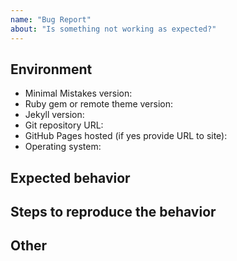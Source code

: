 ```yaml
---
name: "Bug Report"
about: "Is something not working as expected?"
---
```


<!--
  Before opening a new issue please:

  - Verify you have the latest versions of Jekyll and Minimal Mistakes
    installed by running `bundle update`.
  - Thoroughly read the theme's documentation at
    https://mmistakes.github.io/minimal-mistakes/docs/quick-start-guide/
  - Search all issues at https://github.com/mmistakes/minimal-mistakes/issues
    for solutions and to avoid duplication.
  - Ask for help at http://talk.jekyllrb.com/

  After exhausting these suggestions use the format below.
-->

## Environment

<!--
  Please include theme version, Jekyll version, public git repository, whether
  you are hosting with GitHub Pages, and the operating system you tested with.

  Issues without a link to a public repository or ZIP file will likely go ignored.
  Being able to see your actual files is necessary to troubleshoot, as most
  issues stem from invalid/missing YAML Front Matter, a mis-configured _config.sys
  file, or problematic site content.
-->

- Minimal Mistakes version:
- Ruby gem or remote theme version:
- Jekyll version:
- Git repository URL:
- GitHub Pages hosted (if yes provide URL to site):
- Operating system:

## Expected behavior

<!--
  What is it you expected to happen? This should be a description of how the
  functionality you tried to use is supposed to work.
-->

## Steps to reproduce the behavior

<!--
  Describe the steps you took for this problem to exist. Such as: you installed
  the theme, customized _config.yml, added your own posts, and started up a
  Jekyll server locally.

  If an error occurred on GitHub Pages when pushing, please test a local version
  following these setup instructions:
  https://help.github.com/articles/setting-up-your-github-pages-site-locally-with-jekyll/

  Then provide a complete log by running `bundle exec jekyll build --trace --verbose`
  and include this output in the filed issue.

  Screenshots can also be included if they help illustrate a behavior.
-->

## Other

<!--
  NOTE: Please provide a code repository, gist, code snippet, sample files,
  screenshots, or anything else you think will aid in reproducing the issue.
-->
